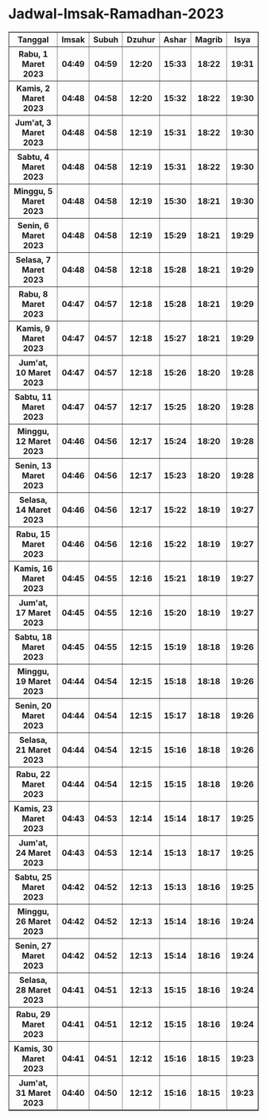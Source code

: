 # Jadwal-Imsak-Ramadhan-2023

<!DOCTYPE html>
<html lang="en">
<head>
    <meta charset="UTF-8">
    <meta http-equiv="X-UA-Compatible" content="IE=edge">
    <meta name="viewport" content="width=device-width, initial-scale=1.0">
    <title>Document</title>
</head>
<body>
    <table border="1">
        <tr>
            <th>Tanggal</th>
            <th>Imsak</th>
            <th>Subuh</th>
            <th>Dzuhur</th>
            <th>Ashar</th>
            <th>Magrib</th>
            <th>Isya</th>
        </tr>
        <tr>
            <th>Rabu, 1 Maret 2023</th>
            <th>04:49</th>
            <th>04:59</th>
            <th>12:20</th>
            <th>15:33</th>
            <th>18:22</th>
            <th>19:31</th>
        </tr>
        <tr>
            <th>Kamis, 2 Maret 2023</th>
            <th>04:48</th>
            <th>04:58</th>
            <th>12:20</th>
            <th>15:32</th>
            <th>18:22</th>
            <th>19:30</th>
        </tr>
        <tr>
            <th>Jum'at, 3 Maret 2023</th>
            <th>04:48</th>
            <th>04:58</th>
            <th>12:19</th>
            <th>15:31</th>
            <th>18:22</th>
            <th>19:30</th>
        </tr>
        <tr>
            <th>Sabtu, 4 Maret 2023</th>
            <th>04:48</th>
            <th>04:58</th>
            <th>12:19</th>
            <th>15:31</th>
            <th>18:22</th>
            <th>19:30</th>
        </tr>
        <tr>
            <th>Minggu, 5 Maret 2023</th>
            <th>04:48</th>
            <th>04:58</th>
            <th>12:19</th>
            <th>15:30</th>
            <th>18:21</th>
            <th>19:30</th>
        </tr>
        <tr>
            <th>Senin, 6 Maret 2023</th>
            <th>04:48</th>
            <th>04:58</th>
            <th>12:19</th>
            <th>15:29</th>
            <th>18:21</th>
            <th>19:29</th>
        </tr>
        <tr>
            <th>Selasa, 7 Maret 2023</th>
            <th>04:48</th>
            <th>04:58</th>
            <th>12:18</th>
            <th>15:28</th>
            <th>18:21</th>
            <th>19:29</th>
        </tr>
        <tr>
            <th>Rabu, 8 Maret 2023</th>
            <th>04:47</th>
            <th>04:57</th>
            <th>12:18</th>
            <th>15:28</th>
            <th>18:21</th>
            <th>19:29</th>
        </tr>
        <tr>
            <th>Kamis, 9 Maret 2023</th>
            <th>04:47</th>
            <th>04:57</th>
            <th>12:18</th>
            <th>15:27</th>
            <th>18:21</th>
            <th>19:29</th>
        </tr>
        <tr>
            <th>Jum'at, 10 Maret 2023</th>
            <th>04:47</th>
            <th>04:57</th>
            <th>12:18</th>
            <th>15:26</th>
            <th>18:20</th>
            <th>19:28</th>
        </tr>
        <tr>
            <th>Sabtu, 11 Maret 2023</th>
            <th>04:47</th>
            <th>04:57</th>
            <th>12:17</th>
            <th>15:25</th>
            <th>18:20</th>
            <th>19:28</th>
        </tr>
        <tr>
            <th>Minggu, 12 Maret 2023</th>
            <th>04:46</th>
            <th>04:56</th>
            <th>12:17</th>
            <th>15:24</th>
            <th>18:20</th>
            <th>19:28</th>
        </tr>
        <tr>
            <th>Senin, 13 Maret 2023</th>
            <th>04:46</th>
            <th>04:56</th>
            <th>12:17</th>
            <th>15:23</th>
            <th>18:20</th>
            <th>19:28</th>
        </tr>
        <tr>
            <th>Selasa, 14 Maret 2023</th>
            <th>04:46</th>
            <th>04:56</th>
            <th>12:17</th>
            <th>15:22</th>
            <th>18:19</th>
            <th>19:27</th>
        </tr>
        <tr>
            <th>Rabu, 15 Maret 2023</th>
            <th>04:46</th>
            <th>04:56</th>
            <th>12:16</th>
            <th>15:22</th>
            <th>18:19</th>
            <th>19:27</th>
        </tr>
        <tr>
            <th>Kamis, 16 Maret 2023</th>
            <th>04:45</th>
            <th>04:55</th>
            <th>12:16</th>
            <th>15:21</th>
            <th>18:19</th>
            <th>19:27</th>
        </tr>
        <tr>
            <th>Jum'at, 17 Maret 2023</th>
            <th>04:45</th>
            <th>04:55</th>
            <th>12:16</th>
            <th>15:20</th>
            <th>18:19</th>
            <th>19:27</th>
        </tr>
        <tr>
            <th>Sabtu, 18 Maret 2023</th>
            <th>04:45</th>
            <th>04:55</th>
            <th>12:15</th>
            <th>15:19</th>
            <th>18:18</th>
            <th>19:26</th>
        </tr>
        <tr>
            <th>Minggu, 19 Maret 2023</th>
            <th>04:44</th>
            <th>04:54</th>
            <th>12:15</th>
            <th>15:18</th>
            <th>18:18</th>
            <th>19:26</th>
        </tr>
        <tr>
            <th>Senin, 20 Maret 2023</th>
            <th>04:44</th>
            <th>04:54</th>
            <th>12:15</th>
            <th>15:17</th>
            <th>18:18</th>
            <th>19:26</th>
        </tr>
        <tr>
            <th>Selasa, 21 Maret 2023</th>
            <th>04:44</th>
            <th>04:54</th>
            <th>12:15</th>
            <th>15:16</th>
            <th>18:18</th>
            <th>19:26</th>
        </tr>
        <tr>
            <th>Rabu, 22 Maret 2023</th>
            <th>04:44</th>
            <th>04:54</th>
            <th>12:15</th>
            <th>15:15</th>
            <th>18:18</th>
            <th>19:26</th>
        </tr>
        <tr>
            <th>Kamis, 23 Maret 2023</th>
            <th>04:43</th>
            <th>04:53</th>
            <th>12:14</th>
            <th>15:14</th>
            <th>18:17</th>
            <th>19:25</th>
        </tr>
        <tr>
            <th>Jum'at, 24 Maret 2023</th>
            <th>04:43</th>
            <th>04:53</th>
            <th>12:14</th>
            <th>15:13</th>
            <th>18:17</th>
            <th>19:25</th>
        </tr>
        <tr>
            <th>Sabtu, 25 Maret 2023</th>
            <th>04:42</th>
            <th>04:52</th>
            <th>12:13</th>
            <th>15:13</th>
            <th>18:16</th>
            <th>19:25</th>
        </tr>
        <tr>
            <th>Minggu, 26 Maret 2023</th>
            <th>04:42</th>
            <th>04:52</th>
            <th>12:13</th>
            <th>15:14</th>
            <th>18:16</th>
            <th>19:24</th>
        </tr>
        <tr>
            <th>Senin, 27 Maret 2023</th>
            <th>04:42</th>
            <th>04:52</th>
            <th>12:13</th>
            <th>15:14</th>
            <th>18:16</th>
            <th>19:24</th>
        </tr>
        <tr>
            <th>Selasa, 28 Maret 2023</th>
            <th>04:41</th>
            <th>04:51</th>
            <th>12:13</th>
            <th>15:15</th>
            <th>18:16</th>
            <th>19:24</th>
        </tr>
        <tr>
            <th>Rabu, 29 Maret 2023</th>
            <th>04:41</th>
            <th>04:51</th>
            <th>12:12</th>
            <th>15:15</th>
            <th>18:16</th>
            <th>19:24</th>
        </tr>
        <tr>
            <th>Kamis, 30 Maret 2023</th>
            <th>04:41</th>
            <th>04:51</th>
            <th>12:12</th>
            <th>15:16</th>
            <th>18:15</th>
            <th>19:23</th>
        </tr>
        <tr>
            <th>Jum'at, 31 Maret 2023</th>
            <th>04:40</th>
            <th>04:50</th>
            <th>12:12</th>
            <th>15:16</th>
            <th>18:15</th>
            <th>19:23</th>
        </tr>
    </table>
</body>
</html>
